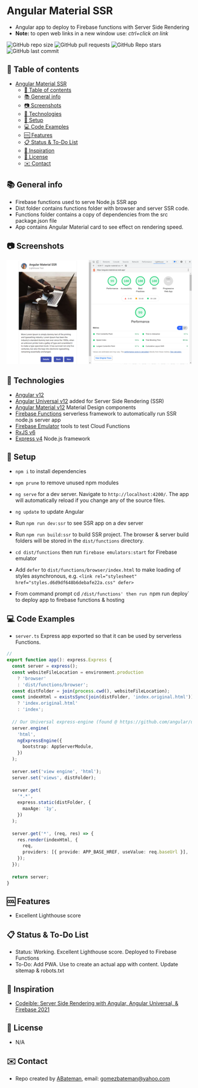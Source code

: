# Angular Material SSR

* Angular app to deploy to Firebase functions with Server Side Rendering
* **Note:** to open web links in a new window use: _ctrl+click on link_

![GitHub repo size](https://img.shields.io/github/repo-size/AndrewJBateman/angular-material-ssr?style=plastic)
![GitHub pull requests](https://img.shields.io/github/issues-pr/AndrewJBateman/angular-material-ssr?style=plastic)
![GitHub Repo stars](https://img.shields.io/github/stars/AndrewJBateman/angular-material-ssr?style=plastic)
![GitHub last commit](https://img.shields.io/github/last-commit/AndrewJBateman/angular-material-ssr?style=plastic)

## :page_facing_up: Table of contents

* [Angular Material SSR](#angular-material-ssr)
  * [:page_facing_up: Table of contents](#page_facing_up-table-of-contents)
  * [:books: General info](#books-general-info)
  * [:camera: Screenshots](#camera-screenshots)
  * [:signal_strength: Technologies](#signal_strength-technologies)
  * [:floppy_disk: Setup](#floppy_disk-setup)
  * [:computer: Code Examples](#computer-code-examples)
  * [:cool: Features](#cool-features)
  * [:clipboard: Status & To-Do List](#clipboard-status--to-do-list)
  * [:clap: Inspiration](#clap-inspiration)
  * [:file_folder: License](#file_folder-license)
  * [:envelope: Contact](#envelope-contact)

## :books: General info

* Firebase functions used to serve Node.js SSR app
* Dist folder contains functions folder with browser and server SSR code.
* Functions folder contains a copy of dependencies from the src package.json file
* App contains Angular Material card to see effect on rendering speed.

## :camera: Screenshots

![Frontend screenshot](./img/home.png)

## :signal_strength: Technologies

* [Angular v12](https://angular.io/)
* [Angular Universal v12](https://angular.io/guide/universal) added for Server Side Rendering (SSR)
* [Angular Material v12](https://material.angular.io/) Material Design components
* [Firebase Functions](https://firebase.google.com/docs/functions) serverless framework to automatically run SSR node.js server app
* [Firebase Emulator](https://firebase.google.com/docs/emulator-suite) tools to test Cloud Functions
* [RxJS v6](http://reactivex.io/)
* [Express v4](https://www.npmjs.com/package/express) Node.js framework

## :floppy_disk: Setup

* `npm i` to install dependencies
* `npm prune` to remove unused npm modules
* `ng serve` for a dev server. Navigate to `http://localhost:4200/`. The app will automatically reload if you change any of the source files.
* `ng update` to update Angular

* Run `npm run dev:ssr` to see SSR app on a dev server
* Run `npm run build:ssr` to build SSR project. The browser & server build folders will be stored in the `dist/functions` directory.
* `cd dist/functions` then run `firebase emulators:start` for Firebase emulator
* Add `defer` to `dist/functions/browser/index.html` to make loading of styles asynchronous, e.g. `<link rel="stylesheet" href="styles.d6d9df648b6debafe22a.css" defer>`
* From command prompt cd `/dist/functions' then run `npm run deploy` to deploy app to firebase functions & hosting

## :computer: Code Examples

* `server.ts` Express app exported so that it can be used by serverless Functions.

```typescript
//
export function app(): express.Express {
  const server = express();
  const websiteFileLocation = environment.production
    ? 'browser'
    : 'dist/functions/browser';
  const distFolder = join(process.cwd(), websiteFileLocation);
  const indexHtml = existsSync(join(distFolder, 'index.original.html'))
    ? 'index.original.html'
    : 'index';

  // Our Universal express-engine (found @ https://github.com/angular/universal/tree/master/modules/express-engine)
  server.engine(
    'html',
    ngExpressEngine({
      bootstrap: AppServerModule,
    })
  );

  server.set('view engine', 'html');
  server.set('views', distFolder);

  server.get(
    '*.*',
    express.static(distFolder, {
      maxAge: '1y',
    })
  );

  server.get('*', (req, res) => {
    res.render(indexHtml, {
      req,
      providers: [{ provide: APP_BASE_HREF, useValue: req.baseUrl }],
    });
  });

  return server;
}
```

## :cool: Features

* Excellent Lighthouse score

## :clipboard: Status & To-Do List

* Status: Working. Excellent Lighthouse score. Deployed to Firebase Functions
* To-Do: Add PWA. Use to create an actual app with content. Update sitemap & robots.txt

## :clap: Inspiration

* [Codeible: Server Side Rendering with Angular, Angular Universal, & Firebase 2021](https://www.youtube.com/watch?v=k7pLxaKkHYs)

## :file_folder: License

* N/A

## :envelope: Contact

* Repo created by [ABateman](https://github.com/AndrewJBateman), email: gomezbateman@yahoo.com